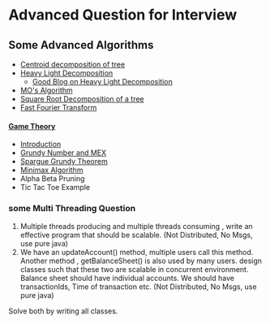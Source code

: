 # Advanced Question for Interview


## Some Advanced Algorithms

* [Centroid decomposition of tree](https://www.geeksforgeeks.org/centroid-decomposition-of-tree/)
* [Heavy Light Decomposition](https://www.geeksforgeeks.org/heavy-light-decomposition-set-1-introduction/)
  * [Good Blog on Heavy Light Decomposition](https://blog.anudeep2011.com/heavy-light-decomposition/)
* [MO's Algorithm](https://www.geeksforgeeks.org/mos-algorithm-query-square-root-decomposition-set-1-introduction/)
* [Square Root Decomposition of a tree](https://www.geeksforgeeks.org/sqrt-square-root-decomposition-technique-set-1-introduction/)
* [Fast Fourier Transform](https://www.geeksforgeeks.org/fast-fourier-transformation-poynomial-multiplication/)

#### [Game Theory](https://www.geeksforgeeks.org/game-theory/)
* [Introduction](https://www.geeksforgeeks.org/introduction-to-combinatorial-game-theory/)
* [Grundy Number and MEX](https://www.geeksforgeeks.org/combinatorial-game-theory-set-3-grundy-numbersnimbers-and-mex/)
* [Spargue Grundy Theorem](https://www.youtube.com/watch?v=GRlGknQEOW8)
* [Minimax Algorithm](https://www.youtube.com/watch?v=KU9Ch59-4vw)
* Alpha Beta Pruning
* Tic Tac Toe Example


### some Multi Threading Question

1. Multiple threads producing and multiple threads consuming , write an effective program that should be scalable. (Not Distributed, No Msgs, use pure java)
2. We have an updateAccount() method, multiple users call this method. Another method , getBalanceSheet() is also used by many users. design classes  such that these two are scalable in concurrent environment. Balance sheet should have individual accounts. We should have transactionIds, Time of transaction etc. (Not Distributed, No Msgs, use pure java) 

Solve both by writing all classes.

